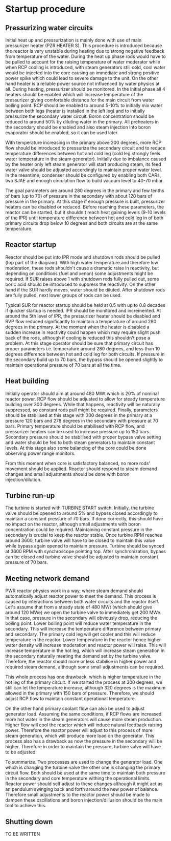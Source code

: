 # Startup procedure

## Pressurizing water circuits

Initial heat up and pressurization is mainly done with use of main pressurizer heater (PZR HEATER S). This procedure is introduced because the reactor is very unstable during heating due to strong negative feedback from temperature of the water. During the heat up phase rods would have to be pulled to account for the raising temperature of water moderator while when RCP cooling is introduced, with steam generators still cold, cool water would be injected into the core causing an immediate and strong positive power spike which could lead to severe damage to the unit. On the other hand heater is a reliable power source not influenced by water physics at all.
During heating, pressurizer should be monitored. In the initial phase all 4 heaters should be enabled which will increase temperature of the pressurizer giving comfortable distance for the main circuit from water boiling point. RCP should be enabled to around 5-10% to initially mix water between both legs (heater is installed in the left leg) and to initially pressurize the secondary water circuit. Boron concentration should be reduced to around 50% by diluting water in the primary. All preheaters in the secondary should be enabled and also steam injection into boron evaporator should be enabled, so it can be used later.

With temperature increasing in the primary above 200 degrees, more RCP flow should be introduced to pressurize the secondary circuit and to reduce temperature differences between hot and cold leg (cold leg strongly feels water temperature in the steam generator). Initially due to imbalance caused by the heater only left steam generator will start producing steam, its feed water valve should be adjusted accordingly to maintain proper water level. In the meantime, condenser should be configured by enabling both CARs, two SJAE and enough circulation flow to build vacuum level to 40-70 mbar.

The goal parameters are around 280 degrees in the primary and few tenths of bars (up to 70) of pressure in the secondary with about 120 bars of pressure in the primary. At this stage if enough pressure is built, pressurizer heaters can be disabled or reduced. Before reaching these parameters, the reactor can be started, but it shouldn't reach heat gaining levels (9-10 levels of the IPR) until temperature difference between hot and cold leg in of both primary circuits drop below 10 degrees and both circuits are at the same temperature.

## Reactor startup

Reactor should be put into IPR mode and shutdown rods should be pulled (top part of the diagram). With high water temperature and therefore low moderation, these rods shouldn't cause a dramatic raise in reactivity, but depending on conditions (fuel and xenon) some adjustments might be required. If SUR raises above 1 with shutdown rods fully pulled out, some boric acid should be introduced to suppress the reactivity. On the other hand if the SUR hardly moves, water should be diluted. After shutdown rods are fully pulled, next lower groups of rods can be used.

Typical SUR for reactor startup should be held at 0.5 with up to 0.8 decades if quicker startup is needed. IPR should be monitored and incremented. At around the 5th level of IPR, the pressurizer heater should be disabled and RVP flow reduced significantly to maintain a temperature of around 280 degrees in the primary. At the moment when the heater is disabled a sudden increase in reactivity could happen which may require slight push back of the rods, although if cooling is reduced this shouldn't pose a problem. At this stage operator should be sure that primary circuit has proper parameters i.e. temperature around 280 degrees, and less than 10 degrees difference between hot and cold leg for both circuits. If pressure in the secondary build up to 70 bars, the bypass should be opened slightly to maintain operational pressure of 70 bars at all the time.

## Heat building

Initially operator should aim at around 480 MWt which is 20% of nominal reactor power. RCP flow should be adjusted to allow for steady temperature building over 300 degrees. While that happens, reactivity will be naturally suppressed, so constant rods pull might be required. Finally, parameters should be stabilised at this stage with 300 degrees in the primary at a pressure 120 bars and 278 degrees in the secondary with pressure at 70 bars. Primary temperature should be stabilised with RCP flow, and pressurizer heaters can be used to increase pressure up to 150 bars. Secondary pressure should be stabilised with proper bypass valve setting and water should be fed to both steam generators to maintain constant levels. At this stage also some balancing of the core could be done observing power range monitors.

From this moment when core is satisfactory balanced, no more rods' movement should be applied. Reactor should respond to steam demand changes and small adjustments should be done with boron injection/dilution.

## Turbine run-up

The turbine is started with TURBINE START switch. Initially, the turbine valve should be opened to around 5% and bypass closed accordingly to maintain a constant pressure of 70 bars. If done correctly, this should have no impact on the reactor, although small adjustments with boron concentration could be required. Maintaining constant pressure in the secondary is crucial to keep the reactor stable. Once turbine RPM reaches around 3600, turbine valve will have to be closed to maintain this value while bypass again opened to maintain pressure. Turbine should be synced at 3600 RPM with synchroscope pointing top. After synchronization, bypass can be closed and turbine valve should be adjusted to maintain constant pressure of 70 bars.

## Meeting network demand

PWR reactor physics work in a way, where steam demand should automatically adjust reactor power to meet the demand. This process is caused by interactions between both water circuits and the reactor itself. Let's assume that from a steady state of 480 MWt (which should give around 120 MWe) we open the turbine valve to immediately get 200 MWe. In that case, pressure in the secondary will obviously drop, reducing the boiling point. Lower boiling point will reduce water temperature in the secondary. This will increase the temperature difference between primary and secondary. The primary cold leg will get cooler and this will reduce temperature in the reactor. Lower temperature in the reactor hence higher water density will increase moderation and reactor power will raise. This will increase temperature in the hot leg, which will increase steam generation in the secondary naturally meeting the demand set by the turbine valve. Therefore, the reactor should more or less stabilise in higher power and required steam demand, although some small adjustments can be required.

This whole process has one drawback, which is higher temperature in the hot leg of the primary circuit. If we started the process at 300 degrees, we still can let the temperature increase, although 320 degrees is the maximum allowed in the primary with 150 bars of pressure. Therefore, we should adjust RCP flow to maintain constant operational temperature.

On the other hand primary coolant flow can also be used to adjust generator load. Assuming the same conditions, if RCP flows are increased more hot water in the steam generators will cause more steam production. Higher flow will cool the reactor which will induce natural feedback raising power. Therefore the reactor power will adjust to this process of more steam generation, which will produce more load on the generator. This process also has a drawback as now the pressure in the secondary will be higher. Therefore in order to maintain the pressure, turbine valve will have to be adjusted.

To summarize. Two processes are used to change the generator load. One which is changing the turbine valve the other one is changing the primary circuit flow. Both should be used at the same time to maintain both pressure in the secondary and core temperature withing the operational limits. Reactor power should self adjust to these changes although it might act as an pendulum swinging back and forth around the new power of balance. Therefore small adjustments to the reactor power should be made to dampen these oscillations and boron injection/dillusion should be the main tool to achieve this.

## Shutting down

TO BE WRITTEN
